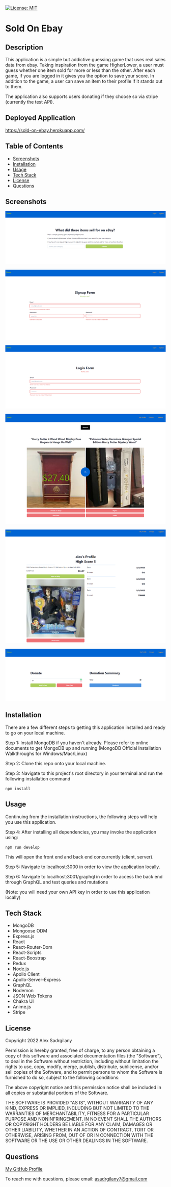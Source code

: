 [![License: MIT](https://img.shields.io/badge/License-MIT-yellow.svg)](https://opensource.org/licenses/MIT)

# Sold On Ebay

## Description

This application is a simple but addictive guessing game that uses real sales data from ebay. Taking inspiration from the game HigherLower, a user must guess whether one item sold for more or less than the other. After each game, if you are logged in it gives you the option to save your score. In addition to the game, a user can save an item to their profile if it stands out to them.

The application also supports users donating if they choose so via stripe (currently the test API).

## Deployed Application

https://sold-on-ebay.herokuapp.com/

## Table of Contents

* [Screenshots](#screenshots)
* [Installation](#installation)
* [Usage](#usage)
* [Tech Stack](#tech-stack)
* [License](#license)
* [Questions](#questions)

## Screenshots

![Image of Home](./screenshots/home.png)

![Image of Signup](./screenshots/signup.png)

![Image of Login](./screenshots/login.png)

![Image of GamePlay](./screenshots/gameplay.png)

![Image of Profile](./screenshots/profile.png)

![Image of Donate](./screenshots/donate.png)

## Installation

There are a few different steps to getting this application installed and ready to go on your local machine.

Step 1: Install MongoDB if you haven't already. Please refer to online documents to get MongoDB up and running (MongoDB Official Installation Walkthroughs for Windows/Mac/Linux)

Step 2: Clone this repo onto your local machine.

Step 3: Navigate to this project's root directory in your terminal and run the following installation command

```
npm install
```


## Usage

Continuing from the installation instructions, the following steps will help you use this application.

Step 4: After installing all dependencies, you may invoke the application using:

```
npm run develop
```

This will open the front end and back end concurrently (client, server).

Step 5: Navigate to localhost:3000 in order to view the application locally.

Step 6: Navigate to localhost:3001/graphql in order to access the back end through GraphQL and test queries and mutations

(Note: you will need your own API key in order to use this application locally)

## Tech Stack

- MongoDB
- Mongoose ODM
- Express.js
- React
- React-Router-Dom
- React-Scripts
- React-Boostrap
- Redux
- Node.js
- Apollo Client
- Apollo-Server-Express
- GraphQL
- Nodemon
- JSON Web Tokens
- Chakra UI
- Anime.js
- Stripe

## License

Copyright 2022 Alex Sadrgilany

Permission is hereby granted, free of charge, to any person obtaining a copy 
of this software and associated documentation files (the "Software"), to deal 
in the Software without restriction, including without limitation the rights to 
use, copy, modify, merge, publish, distribute, sublicense, and/or sell copies of the 
Software, and to permit persons to whom the Software is furnished to do so, 
subject to the following conditions:

The above copyright notice and this permission notice shall be included in all 
copies or substantial portions of the Software.

THE SOFTWARE IS PROVIDED "AS IS", WITHOUT WARRANTY OF ANY KIND, EXPRESS OR IMPLIED, 
INCLUDING BUT NOT LIMITED TO THE WARRANTIES OF MERCHANTABILITY, FITNESS FOR A 
PARTICULAR PURPOSE AND NONINFRINGEMENT. IN NO EVENT SHALL THE AUTHORS OR COPYRIGHT 
HOLDERS BE LIABLE FOR ANY CLAIM, DAMAGES OR OTHER LIABILITY, WHETHER IN AN ACTION OF 
CONTRACT, TORT OR OTHERWISE, ARISING FROM, OUT OF OR IN CONNECTION WITH THE SOFTWARE 
OR THE USE OR OTHER DEALINGS IN THE SOFTWARE.

## Questions

[My GitHub Profile](https://github.com/asadg7)

To reach me with questions, please email: asadrgilany7@gmail.com